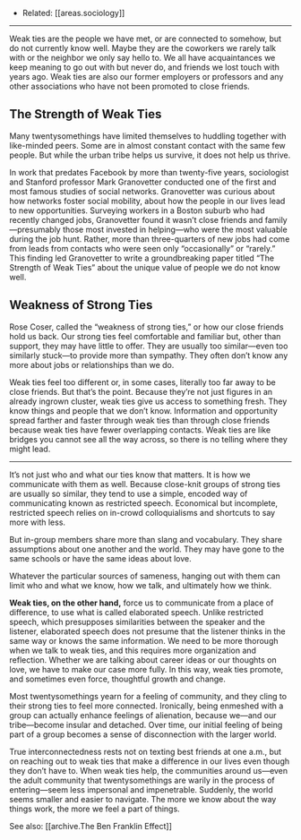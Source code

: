 
- Related: [[areas.sociology]]

---

Weak ties are the people we have met, or are connected to somehow, but do not currently know well. Maybe they are the coworkers we rarely talk with or the neighbor we only say hello to. We all have acquaintances we keep meaning to go out with but never do, and friends we lost touch with years ago. Weak ties are also our former employers or professors and any other associations who have not been promoted to close friends.

## The Strength of Weak Ties

Many twentysomethings have limited themselves to huddling together with like-minded peers. Some are in almost constant contact with the same few people. But while the urban tribe helps us survive, it does not help us thrive.

In work that predates Facebook by more than twenty-five years, sociologist and Stanford professor Mark Granovetter conducted one of the first and most famous studies of social networks. Granovetter was curious about how networks foster social mobility, about how the people in our lives lead to new opportunities. Surveying workers in a Boston suburb who had recently changed jobs, Granovetter found it wasn’t close friends and family—presumably those most invested in helping—who were the most valuable during the job hunt. Rather, more than three-quarters of new jobs had come from leads from contacts who were seen only “occasionally” or “rarely.” This finding led Granovetter to write a groundbreaking paper titled “The Strength of Weak Ties” about the unique value of people we do not know well.

## Weakness of Strong Ties

Rose Coser, called the “weakness of strong ties,” or how our close friends hold us back. Our strong ties feel comfortable and familiar but, other than support, they may have little to offer. They are usually too similar—even too similarly stuck—to provide more than sympathy. They often don’t know any more about jobs or relationships than we do.

Weak ties feel too different or, in some cases, literally too far away to be close friends. But that’s the point. Because they’re not just figures in an already ingrown cluster, weak ties give us access to something fresh. They know things and people that we don’t know. Information and opportunity spread farther and faster through weak ties than through close friends because weak ties have fewer overlapping contacts. Weak ties are like bridges you cannot see all the way across, so there is no telling where they might lead.

---

It’s not just who and what our ties know that matters. It is how we communicate with them as well. Because close-knit groups of strong ties are usually so similar, they tend to use a simple, encoded way of communicating known as restricted speech. Economical but incomplete, restricted speech relies on in-crowd colloquialisms and shortcuts to say more with less.

But in-group members share more than slang and vocabulary. They share assumptions about one another and the world. They may have gone to the same schools or have the same ideas about love.

Whatever the particular sources of sameness, hanging out with them can limit who and what we know, how we talk, and ultimately how we think.

**Weak ties, on the other hand,** force us to communicate from a place of difference, to use what is called elaborated speech. Unlike restricted speech, which presupposes similarities between the speaker and the listener, elaborated speech does not presume that the listener thinks in the same way or knows the same information. We need to be more thorough when we talk to weak ties, and this requires more organization and reflection. Whether we are talking about career ideas or our thoughts on love, we have to make our case more fully. In this way, weak ties promote, and sometimes even force, thoughtful growth and change.

Most twentysomethings yearn for a feeling of community, and they cling to their strong ties to feel more connected. Ironically, being enmeshed with a group can actually enhance feelings of alienation, because we—and our tribe—become insular and detached. Over time, our initial feeling of being part of a group becomes a sense of disconnection with the larger world.

True interconnectedness rests not on texting best friends at one a.m., but on reaching out to weak ties that make a difference in our lives even though they don’t have to. When weak ties help, the communities around us—even the adult community that twentysomethings are warily in the process of entering—seem less impersonal and impenetrable. Suddenly, the world seems smaller and easier to navigate. The more we know about the way things work, the more we feel a part of things.

See also: [[archive.The Ben Franklin Effect]]
